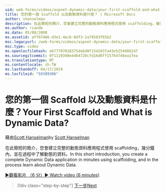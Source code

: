 ```yaml
---
uid: web-forms/videos/aspnet-dynamic-data/your-first-scaffold-and-what-is-dynamic-data
title: 您的第一個 Scaffold 以及動態資料是什麼？ | Microsoft Docs
author: shanselman
description: 在此簡短的簡介，您會建立完整的動態資料應用程式使用 scaffolding，幾分鐘內，並在過程中了解動態的資料。
ms.author: riande
ms.date: 05/08/2008
ms.assetid: aff67466-d3e1-4ecb-8df3-2a79583f65b2
msc.legacyurl: /web-forms/videos/aspnet-dynamic-data/your-first-scaffold-and-what-is-dynamic-data
msc.type: video
ms.openlocfilehash: e677707018375debd0f1542037a43e525498b247
ms.sourcegitcommit: 0f1119340e4464720cfd16d0ff15764746ea1fea
ms.translationtype: MT
ms.contentlocale: zh-TW
ms.lasthandoff: 04/17/2019
ms.locfileid: "59389306"
---
```

# <a name="your-first-scaffold-and-what-is-dynamic-data"></a><span data-ttu-id="ac6b4-104">您的第一個 Scaffold 以及動態資料是什麼？</span><span class="sxs-lookup"><span data-stu-id="ac6b4-104">Your First Scaffold and What is Dynamic Data?</span></span>

<span data-ttu-id="ac6b4-105">藉由[Scott Hanselman](https://github.com/shanselman)</span><span class="sxs-lookup"><span data-stu-id="ac6b4-105">by [Scott Hanselman](https://github.com/shanselman)</span></span>

<span data-ttu-id="ac6b4-106">在此簡短的簡介，您會建立完整的動態資料應用程式使用 scaffolding，幾分鐘內，並在過程中了解動態的資料。</span><span class="sxs-lookup"><span data-stu-id="ac6b4-106">In this short introduction, you create a complete Dynamic Data application in minutes using scaffolding, and in the process learn about Dynamic Data.</span></span>

[<span data-ttu-id="ac6b4-107">&#9654;觀看影片 （6 分）</span><span class="sxs-lookup"><span data-stu-id="ac6b4-107">&#9654; Watch video (6 minutes)</span></span>](https://channel9.msdn.com/Blogs/ASP-NET-Site-Videos/your-first-scaffold-and-what-is-dynamic-data)

> [!div class="step-by-step"]
> [<span data-ttu-id="ac6b4-108">下一步</span><span class="sxs-lookup"><span data-stu-id="ac6b4-108">Next</span></span>](how-do-i-enable-inline-gridview-editing.md)
